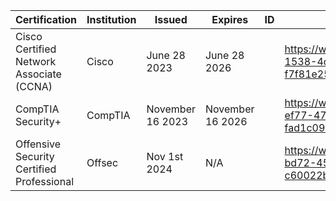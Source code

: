 
| Certification                             | Institution | Issued           | Expires          | ID  | Link                                                                                 |
| ----------------------------------------- | ----------- | ---------------- | ---------------- | --- | ------------------------------------------------------------------------------------ |
| Cisco Certified Network Associate (CCNA)  | Cisco       | June 28 2023     | June 28 2026     |     | https://www.credly.com/badges/4789bc06-1538-4d88-adbc-f7f81e2515bb/linked_in_profile |
| CompTIA Security+                         | CompTIA     | November 16 2023 | November 16 2026 |     | https://www.credly.com/badges/c184f600-ef77-4713-b0e7-fad1c096531f/linked_in_profile |
| Offensive Security Certified Professional | Offsec      | Nov 1st 2024     | N/A              |     | https://www.credential.net/7276bcb1-bd72-4509-9c9d-c60022b88785#acc.arilnAkN         |

